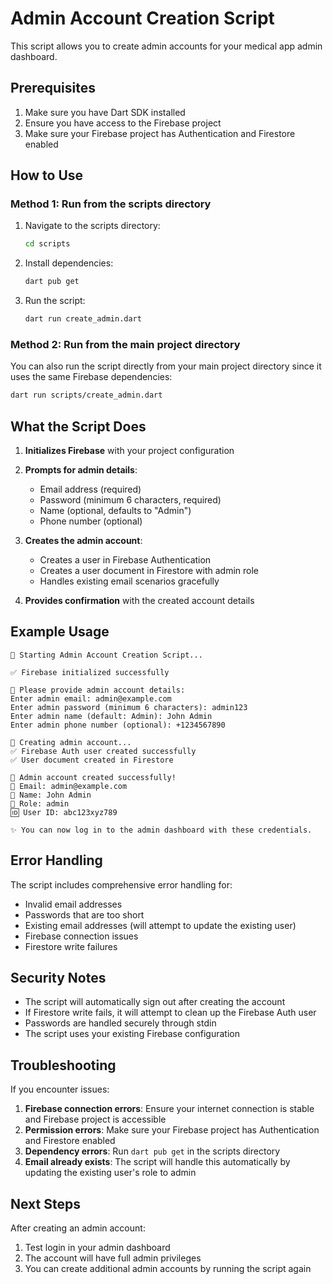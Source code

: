 # Admin Account Creation Script

This script allows you to create admin accounts for your medical app
admin dashboard.

## Prerequisites

1. Make sure you have Dart SDK installed
2. Ensure you have access to the Firebase project
3. Make sure your Firebase project has Authentication and Firestore
   enabled

## How to Use

### Method 1: Run from the scripts directory

1. Navigate to the scripts directory:

   ```bash
   cd scripts
   ```

2. Install dependencies:

   ```bash
   dart pub get
   ```

3. Run the script:
   ```bash
   dart run create_admin.dart
   ```

### Method 2: Run from the main project directory

You can also run the script directly from your main project directory
since it uses the same Firebase dependencies:

```bash
dart run scripts/create_admin.dart
```

## What the Script Does

1. **Initializes Firebase** with your project configuration
2. **Prompts for admin details**:

   - Email address (required)
   - Password (minimum 6 characters, required)
   - Name (optional, defaults to "Admin")
   - Phone number (optional)

3. **Creates the admin account**:

   - Creates a user in Firebase Authentication
   - Creates a user document in Firestore with admin role
   - Handles existing email scenarios gracefully

4. **Provides confirmation** with the created account details

## Example Usage

```
🚀 Starting Admin Account Creation Script...

✅ Firebase initialized successfully

📝 Please provide admin account details:
Enter admin email: admin@example.com
Enter admin password (minimum 6 characters): admin123
Enter admin name (default: Admin): John Admin
Enter admin phone number (optional): +1234567890

🔄 Creating admin account...
✅ Firebase Auth user created successfully
✅ User document created in Firestore

🎉 Admin account created successfully!
📧 Email: admin@example.com
👤 Name: John Admin
🔑 Role: admin
🆔 User ID: abc123xyz789

✨ You can now log in to the admin dashboard with these credentials.
```

## Error Handling

The script includes comprehensive error handling for:

- Invalid email addresses
- Passwords that are too short
- Existing email addresses (will attempt to update the existing user)
- Firebase connection issues
- Firestore write failures

## Security Notes

- The script will automatically sign out after creating the account
- If Firestore write fails, it will attempt to clean up the Firebase
  Auth user
- Passwords are handled securely through stdin
- The script uses your existing Firebase configuration

## Troubleshooting

If you encounter issues:

1. **Firebase connection errors**: Ensure your internet connection is
   stable and Firebase project is accessible
2. **Permission errors**: Make sure your Firebase project has
   Authentication and Firestore enabled
3. **Dependency errors**: Run `dart pub get` in the scripts directory
4. **Email already exists**: The script will handle this automatically
   by updating the existing user's role to admin

## Next Steps

After creating an admin account:

1. Test login in your admin dashboard
2. The account will have full admin privileges
3. You can create additional admin accounts by running the script
   again
